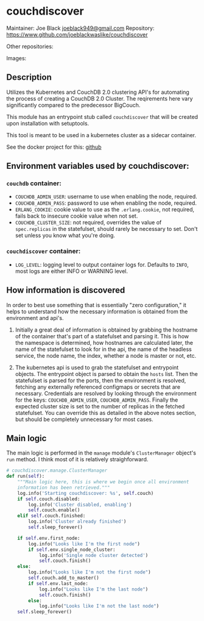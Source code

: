 # couchdiscover

Maintainer: Joe Black <joeblack949@gmail.com>
Repository: https://www.github.com/joeblackwaslike/couchdiscover

Other repositories:

Images:

## Description

Utilizes the Kubernetes and CouchDB 2.0 clustering API's for automating the process of creating a CouchDB 2.0 Cluster. The reqirements here vary significantly compared to the predecessor BigCouch.

This module has an entrypoint stub called `couchdiscover` that will be created upon installation with setuptools.

This tool is meant to be used in a kubernetes cluster as a sidecar container.

See the docker project for this: [github](https://www.github.com/sip-li/docker-couchdiscover)


## Environment variables used by couchdiscover:

### `couchdb` container:
* `COUCHDB_ADMIN_USER`: username to use when enabling the node, required.
* `COUCHDB_ADMIN_PASS`: password to use when enabling the node, required.
* `ERLANG_COOKIE`: cookie value to use as the `.erlang.cookie`, not required, fails back to insecure cookie value when not set.
* `COUCHDB_CLUSTER_SIZE`: not required, overrides the value of `spec.replicas` in the statefulset, should rarely be necessary to set. Don't set unless you know what you're doing.

### `couchdiscover` container:
* `LOG_LEVEL`: logging level to output container logs for.  Defaults to `INFO`, most logs are either INFO or WARNING level.


## How information is discovered

In order to best use something that is essentially "zero configuration," it helps to understand how the necessary information is obtained from the environment and api's. 

1. Initially a great deal of information is obtained by grabbing the hostname of the container that's part of a statefulset and parsing it.  This is how the namespace is determined, how hostnames are calculated later, the name of the statefulset to look for in the api, the name of the headless service, the node name, the index, whether a node is master or not, etc.

2. The kubernetes api is used to grab the statefulset and entrypoint objects. The entrypoint object is parsed to obtain the `hosts` list.  Then the statefulset is parsed for the ports, then the environment is resolved, fetching any externally referenced configmaps or secrets that are necessary.  Credentials are resolved by looking through the environment for the keys: `COUCHDB_ADMIN_USER`, `COUCHDB_ADMIN_PASS`.  Finally the expected cluster size is set to the number of replicas in the fetched statefulset.  You can override this as detailed in the above notes section, but should be completely unnecessary for most cases.


## Main logic

The main logic is performed in the `manage` module's `ClusterManager` object's `run` method.  I think most of it is relatively straighforward.

```python
# couchdiscover.manage.ClusterManager
def run(self):
    """Main logic here, this is where we begin once all environment
    information has been retrieved."""
    log.info('Starting couchdiscover: %s', self.couch)
    if self.couch.disabled:
        log.info('Cluster disabled, enabling')
        self.couch.enable()
    elif self.couch.finished:
        log.info('Cluster already finished')
        self.sleep_forever()

    if self.env.first_node:
        log.info("Looks like I'm the first node")
        if self.env.single_node_cluster:
            log.info('Single node cluster detected')
            self.couch.finish()
    else:
        log.info("Looks like I'm not the first node")
        self.couch.add_to_master()
        if self.env.last_node:
            log.info("Looks like I'm the last node")
            self.couch.finish()
        else:
            log.info("Looks like I'm not the last node")
    self.sleep_forever()
```
